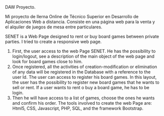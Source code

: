 DAW Proyecto.

Mi proyecto de Ilerna Online de Técnico Superior en Desarrollo de Aplicaciones Web a distancia.
Consiste en una página web para la venta y el alquiler de juegos de mesa entre particulares. 


SENET is a Web Page designed to rent or buy board games between private parties. I tried to create a responsive web page.

1.  First, the user access to the web Page SENET. He has the possibility to login/logout, see a description of the main object of the web page and look for board games close to him. 
2.  Once registered, all the activities of creation-modification or elimination of any data will be registered in the Database with a reference to the user Id. The user can access to register his board games. In this layout, the user has the possibility to register new board games that he wants to sell or rent. If a user wants to rent o buy a board game, he has to be login. 
3.  Then he will have access to a list of games, choose the ones he wants and confirm his order. 
The tools involved to create the web Page are: Html5, CSS, Javascript, PHP, SQL, and the framework Bootstrap.

